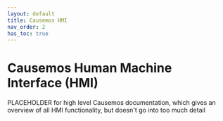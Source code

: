 ```yaml
---
layout: default
title: Causemos HMI
nav_order: 2
has_toc: true
---
```

# Causemos Human Machine Interface (HMI)

PLACEHOLDER for high level Causemos documentation, which gives an overview of all HMI functionality, but doesn't go into too much detail